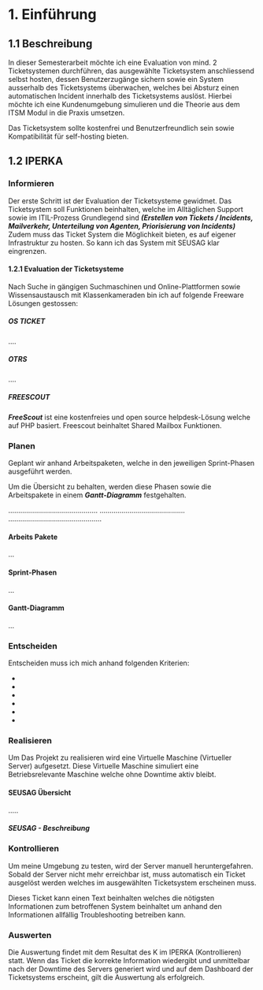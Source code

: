# 1. Einführung
## 1.1 Beschreibung

In dieser Semesterarbeit möchte ich eine Evaluation von mind. 2 Ticketsystemen durchführen, das ausgewählte Ticketsystem anschliessend selbst hosten, dessen Benutzerzugänge sichern sowie ein System ausserhalb des Ticketsystems überwachen, welches bei Absturz einen automatischen Incident innerhalb des Ticketsystems auslöst. Hierbei möchte ich eine Kundenumgebung simulieren und die Theorie aus dem ITSM Modul in die Praxis umsetzen. 

Das Ticketsystem sollte kostenfrei und Benutzerfreundlich sein sowie Kompatibilität für self-hosting bieten.

## 1.2 IPERKA

### Informieren
Der erste Schritt ist der Evaluation der Ticketsysteme gewidmet.
Das Ticketsystem soll Funktionen beinhalten, welche im Alltäglichen Support sowie im ITIL-Prozess Grundlegend sind ***(Erstellen von Tickets / Incidents, Mailverkehr, Unterteilung von Agenten, Priorisierung von Incidents)***
Zudem muss das Ticket System die Möglichkeit bieten, es auf eigener Infrastruktur zu hosten.
So kann ich das System mit SEUSAG klar eingrenzen.

#### 1.2.1 Evaluation der Ticketsysteme

Nach Suche in gängigen Suchmaschinen und Online-Plattformen sowie Wissensaustausch mit Klassenkameraden bin ich auf folgende Freeware Lösungen gestossen:
##### OS TICKET
....

##### OTRS
....

##### FREESCOUT
***FreeScout*** ist eine kostenfreies und open source helpdesk-Lösung welche auf PHP basiert. Freescout beinhaltet Shared Mailbox Funktionen.




### Planen
Geplant wir anhand Arbeitspaketen, welche in den jeweiligen Sprint-Phasen ausgeführt werden.

Um die Übersicht zu behalten, werden diese Phasen sowie die Arbeitspakete in einem ***Gantt-Diagramm*** festgehalten.

.............................................
...........................................
...............................................

#### Arbeits Pakete

...

#### Sprint-Phasen
...

#### Gantt-Diagramm
...

### Entscheiden
Entscheiden muss ich mich anhand folgenden Kriterien:

-
-
-
-
-
-
### Realisieren

Um Das Projekt zu realisieren wird eine Virtuelle Maschine (Virtueller Server) aufgesetzt. Diese Virtuelle Maschine simuliert eine Betriebsrelevante Maschine welche ohne Downtime aktiv bleibt.
#### SEUSAG Übersicht
.....


##### SEUSAG - Beschreibung

### Kontrollieren
Um meine Umgebung zu testen, wird der Server manuell heruntergefahren.
Sobald der Server nicht mehr erreichbar ist, muss automatisch ein Ticket ausgelöst werden welches im ausgewählten Ticketsystem erscheinen muss.

Dieses Ticket kann einen Text beinhalten welches die nötigsten Informationen zum betroffenen System beinhaltet um anhand den Informationen allfällig Troubleshooting betreiben kann.
### Auswerten
Die Auswertung findet mit dem Resultat des K im IPERKA (Kontrollieren) statt.
Wenn das Ticket die korrekte Information wiedergibt und unmittelbar nach der Downtime des Servers generiert wird und auf dem Dashboard der Ticketsystems erscheint, gilt die Auswertung als erfolgreich.